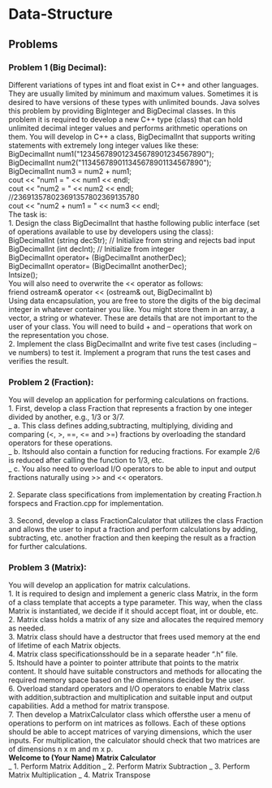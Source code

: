 # Data-Structure


## Problems

### Problem 1 (Big Decimal):
Different variations of types int and float exist in C++ and other languages. They are usually limited by minimum and maximum values. Sometimes it is desired to have versions of these types with unlimited bounds. 
Java solves this problem by providing BigInteger and BigDecimal classes. In this problem it is required to develop a new C++ type (class) that can hold unlimited decimal integer values and performs
arithmetic operations on them. You will develop in C++ a class, BigDecimalInt that supports writing statements with extremely long integer values like these:<br />
BigDecimalInt num1("123456789012345678901234567890");<br />
BigDecimalInt num2("113456789011345678901134567890");<br />
BigDecimalInt num3 = num2 + num1;<br />
cout << "num1 = " << num1 << endl;<br />
cout << "num2 = " << num2 << endl;<br />
//236913578023691357802369135780 <br />
cout << "num2 + num1 = " << num3 << endl;<br />
The task is:
<br />1. Design the class BigDecimalInt that hasthe following public interface (set of operations available
to use by developers using the class): <br />
BigDecimalInt (string decStr); // Initialize from string and rejects bad input  <br />
BigDecimalInt (int decInt); // Initialize from integer <br />
BigDecimalInt operator+ (BigDecimalInt anotherDec); <br />
BigDecimalInt operator= (BigDecimalInt anotherDec); <br />
Intsize(); <br />
You will also need to overwrite the << operator as follows: <br />
friend ostream& operator << (ostream& out, BigDecimalInt b) <br />
Using data encapsulation, you are free to store the digits of the big decimal integer in whatever container you like. 
You might store them in an array, a vector, a string or whatever. 
These are details that are not important to the user of your class. 
You will need to build + and – operations that work on the representation you chose.
<br />2. Implement the class BigDecimalInt and write five test cases (including –ve numbers) to test it. 
Implement a program that runs the test cases and verifies the result. 



### Problem 2 (Fraction):
You will develop an application for performing calculations on fractions.
<br />1. First, develop a class Fraction that represents a fraction by one integer divided by another, e.g., 1/3 or 3/7. 
<br /> _ a. This class defines adding,subtracting, multiplying, dividing and comparing (<, >, ==, <= and >=) fractions by overloading the standard operators for these operations. 
<br /> _ b. Itshould also contain a function for reducing fractions. For example 2/6 is reduced after calling the function to 1/3, etc. 
<br /> _ c. You also need to overload I/O operators to be able to input and output fractions naturally using >> and << operators. 
<br /><br />2. Separate class specifications from implementation by creating Fraction.h forspecs and Fraction.cpp for implementation. 
<br /><br />3. Second, develop a class FractionCalculator that utilizes the class Fraction and allows the user to input a fraction and perform calculations by adding, subtracting, etc. another fraction and then keeping the result as a fraction for further calculations.



### Problem 3 (Matrix):
You will develop an application for matrix calculations.
<br />1. It is required to design and implement a generic class Matrix, in the form of a class template that accepts a type parameter. 
This way, when the class Matrix is instantiated, we decide if it should accept float, int or double, etc. 
<br />2. Matrix class holds a matrix of any size and allocates the required memory as needed.
<br />3. Matrix class should have a destructor that frees used memory at the end of lifetime of each
Matrix objects. 
<br />4. Matrix class specificationsshould be in a separate header “.h” file. 
<br />5. Itshould have a pointer to pointer attribute that points to the matrix content. 
It should have suitable constructors and methods for allocating the required memory space based on the dimensions decided by the user. 
<br />6. Overload standard operators and I/O operators to enable Matrix class with addition,subtraction and multiplication and suitable input and output capabilities. 
Add a method for matrix transpose. 
<br />7. Then develop a MatrixCalculator class which offersthe user a menu of operations to perform on int matrices as follows. 
Each of these options should be able to accept matrices of varying dimensions, which the user inputs. For multiplication, the calculator should check that two matrices are of dimensions n x m and m x p. <br />
**Welcome to (Your Name) Matrix Calculator** <br />
_ 1. Perform Matrix Addition
_ 2. Perform Matrix Subtraction
_ 3. Perform Matrix Multiplication
_ 4. Matrix Transpose
